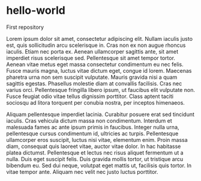# hello-world
First repository

 Lorem ipsum dolor sit amet, consectetur adipiscing elit. Nullam iaculis justo est, quis sollicitudin arcu scelerisque in. Cras non ex non augue rhoncus iaculis. Etiam nec porta ex. Aenean ullamcorper sagittis ante, sit amet imperdiet risus scelerisque sed. Pellentesque sit amet tempor tortor. Aenean vitae metus eget massa consectetur condimentum eu nec felis. Fusce mauris magna, luctus vitae dictum eget, congue id lorem. Maecenas pharetra urna non sem suscipit vulputate. Mauris gravida nisi a quam sagittis egestas. Phasellus molestie diam at convallis facilisis. Cras nec varius orci. Pellentesque fringilla libero ipsum, ut faucibus elit vulputate non. Fusce feugiat odio vitae tellus dignissim porttitor. Class aptent taciti sociosqu ad litora torquent per conubia nostra, per inceptos himenaeos.

Aliquam pellentesque imperdiet lacinia. Curabitur posuere erat sed tincidunt iaculis. Cras vehicula dictum massa non condimentum. Interdum et malesuada fames ac ante ipsum primis in faucibus. Integer nulla urna, pellentesque cursus condimentum id, ultricies ac turpis. Pellentesque ullamcorper eros suscipit, luctus nisi vitae, elementum enim. Proin massa diam, consequat quis laoreet vitae, auctor vitae dolor. In hac habitasse platea dictumst. Pellentesque et lectus nec risus aliquet fermentum ut a nulla. Duis eget suscipit felis. Duis gravida mollis tortor, ut tristique arcu bibendum eu. Sed dui neque, volutpat eget mattis ut, facilisis quis tortor. In vitae tempor ante. Aliquam nec velit nec justo luctus porttitor. 
